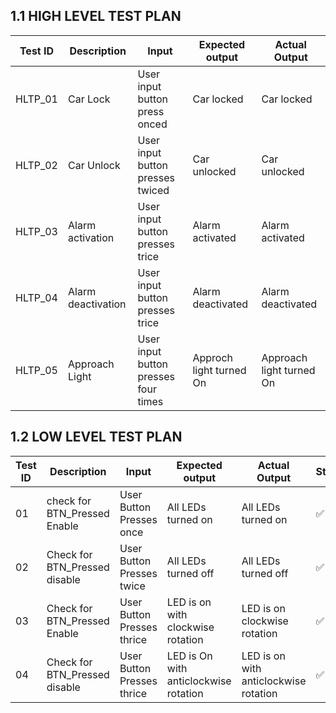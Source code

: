 ## 1.1 HIGH LEVEL TEST PLAN
|Test ID|	Description|	Input|	Expected output|	Actual Output|
|-------|------------|-------|-----------------|---------------|
|HLTP_01|	Car Lock	| User input button press	onced |Car locked|	Car locked|
|HLTP_02|Car Unlock	| User input button presses twiced|	Car unlocked |	Car unlocked|
|HLTP_03|Alarm activation| User input button presses trice|	Alarm activated| Alarm activated|
|HLTP_04|Alarm deactivation|	User input button presses	trice |Alarm deactivated|	Alarm deactivated|
|HLTP_05|Approach Light| User input button presses four times|	Approch light turned On|	Approach light turned On|

## 1.2 LOW LEVEL TEST PLAN
|Test ID|	Description|	Input	|Expected output|	Actual Output|	Status|
|-------|------------|--------|---------------|--------------|--------|
|01| check for BTN_Pressed Enable|	 User Button Presses once|	All LEDs turned on|	All LEDs turned on|	✅|
|02|	Check for BTN_Pressed disable| User Button Presses twice|	All LEDs turned off|		All LEDs turned off|	✅|
|03|	Check for BTN_Pressed Enable| User Button Presses thrice	|LED is on with clockwise rotation|LED is on clockwise rotation|	✅|
|04	|Check for BTN_Pressed disable	|User Button Presses thrice	|LED is On with anticlockwise rotation	|LED is on with anticlockwise rotation	|✅|
